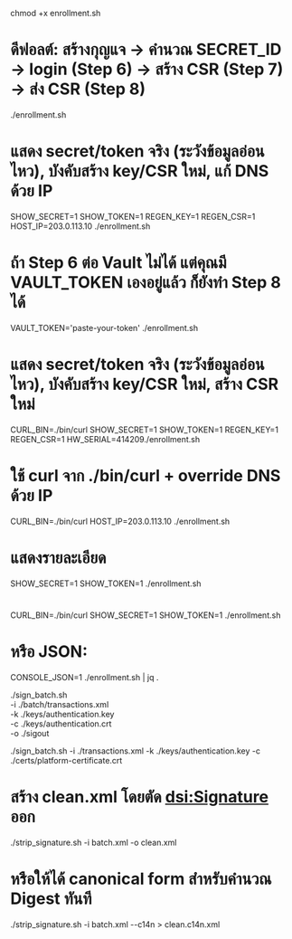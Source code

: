 chmod +x enrollment.sh

# ดีฟอลต์: สร้างกุญแจ → คำนวณ SECRET_ID → login (Step 6) → สร้าง CSR (Step 7) → ส่ง CSR (Step 8)
./enrollment.sh

# แสดง secret/token จริง (ระวังข้อมูลอ่อนไหว), บังคับสร้าง key/CSR ใหม่, แก้ DNS ด้วย IP
SHOW_SECRET=1 SHOW_TOKEN=1 REGEN_KEY=1 REGEN_CSR=1 HOST_IP=203.0.113.10 ./enrollment.sh

# ถ้า Step 6 ต่อ Vault ไม่ได้ แต่คุณมี VAULT_TOKEN เองอยู่แล้ว ก็ยังทำ Step 8 ได้
VAULT_TOKEN='paste-your-token' ./enrollment.sh


# แสดง secret/token จริง (ระวังข้อมูลอ่อนไหว), บังคับสร้าง key/CSR ใหม่, สร้าง CSR ใหม่
CURL_BIN=./bin/curl SHOW_SECRET=1 SHOW_TOKEN=1 REGEN_KEY=1 REGEN_CSR=1 HW_SERIAL=414209./enrollment.sh

# ใช้ curl จาก ./bin/curl + override DNS ด้วย IP
CURL_BIN=./bin/curl HOST_IP=203.0.113.10 ./enrollment.sh

# แสดงรายละเอียด

SHOW_SECRET=1 SHOW_TOKEN=1 ./enrollment.sh
# 
CURL_BIN=./bin/curl SHOW_SECRET=1 SHOW_TOKEN=1 ./enrollment.sh

# หรือ JSON:
CONSOLE_JSON=1 ./enrollment.sh | jq .




./sign_batch.sh \
  -i ./batch/transactions.xml \
  -k ./keys/authentication.key \
  -c ./keys/authentication.crt \
  -o ./sigout

./sign_batch.sh -i ./transactions.xml -k ./keys/authentication.key -c ./certs/platform-certificate.crt


# สร้าง clean.xml โดยตัด <dsi:Signature> ออก
./strip_signature.sh -i batch.xml -o clean.xml

# หรือให้ได้ canonical form สำหรับคำนวณ Digest ทันที
./strip_signature.sh -i batch.xml --c14n > clean.c14n.xml